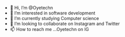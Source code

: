 - 👋 Hi, I’m @Oyetechn
- 👀 I’m interested in software development 
- 🌱 I’m currently studying Computer science 
- 💞️ I’m looking to collaborate on Instagram and Twitter 
- 📫 How to reach me ...Oyetechn on IG 

<!---
Oyetechn/Oyetechn is a ✨ special ✨ repository because its `README.md` (this file) appears on your GitHub profile.
You can click the Preview link to take a look at your changes.
--->


